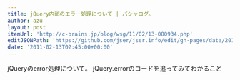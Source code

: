 ```yaml
---
title: jQuery内部のエラー処理について | バシャログ。
author: azu
layout: post
itemUrl: 'http://c-brains.jp/blog/wsg/11/02/13-080934.php'
editJSONPath: 'https://github.com/jser/jser.info/edit/gh-pages/data/2011/02/index.json'
date: '2011-02-13T02:45:00+00:00'
---
```

jQueryのerror処理について。
jQuery.errorのコードを追ってみてわかること

